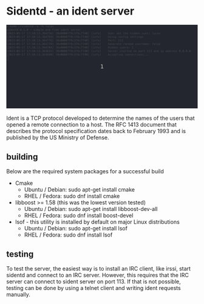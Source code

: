 # Sidentd - an ident server

![System Monitor](images/sidentd.gif)

Ident is a TCP protocol developed to determine the names of the users that opened a remote
connection to a host. The RFC 1413 document that describes the protocol specification
dates back to February 1993 and is published by the US Ministry of Defense.

## building
Below are the required system packages for a successful build
* Cmake 
  * Ubuntu / Debian: sudo apt-get install cmake
  * RHEL / Fedora: sudo dnf install cmake
* libboost >= 1.58 (this was the lowest version tested)
  * Ubuntu / Debian: sudo apt-get install libboost-dev-all
  * RHEL / Fedora: sudo dnf install boost-devel
* lsof - this utility is installed by default on major Linux distributions
  * Ubuntu / Debian: sudo apt-get install lsof
  * RHEL / Fedora: sudo dnf install lsof
 
  
## testing
To test the server, the easiest way is to install an IRC client, like irssi, start sidentd and
connect to an IRC server. However, this requires that the IRC server can connect to sident
server on port 113. If that is not possible, testing can be done by using a telnet client
and writing ident requests manually.


